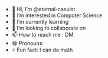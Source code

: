- 👋 Hi, I’m @eternal-casuist
- 👀 I’m interested in Computer Science
- 🌱 I’m currently learning 
- 💞️ I’m looking to collaborate on 
- 📫 How to reach me : DM
- 😄 Pronouns: 
- ⚡ Fun fact: I can do math

<!---
eternal-casuist/eternal-casuist is a ✨ special ✨ repository because its `README.md` (this file) appears on your GitHub profile.
You can click the Preview link to take a look at your changes.
--->
